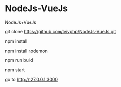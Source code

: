 # NodeJs-VueJs
NodeJs+VueJs

git clone https://github.com/lvivphp/NodeJs-VueJs.git


npm install

npm install nodemon

npm run build

npm start


go to http://127.0.0.1:3000
